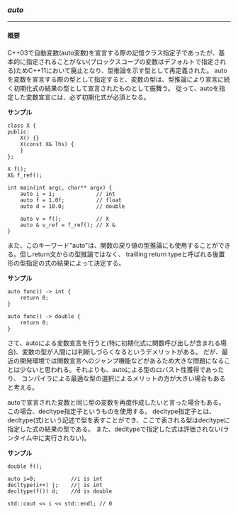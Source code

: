 ### *auto*
---
#### 概要

C++03で自動変数(auto変数)を宣言する際の記憶クラス指定子であったが、基本的に指定されることがない(ブロックスコープの変数はデフォルトで指定される)ためC++11において廃止となり、型推論を示す型として再定義された。
autoを変数を宣言する際の型として指定すると、変数の型は、型推論により宣言に続く初期化式の結果の型として宣言されたものとして振舞う。
従って、autoを指定した変数宣言には、必ず初期化式が必須となる。


**サンプル**

```
class X {
public:
    X() {}
    X(const X& lhs) {
    }
};

X f();
X& f_ref();

int main(int argc, char** argv) {
    auto i = 1;             // int
    auto f = 1.0f;          // float
    auto d = 10.0;          // double

    auto v = f();           // X
    auto & v_ref = f_ref(); // X &
}
```

また、このキーワード"auto"は、関数の戻り値の型推論にも使用することができる。但しreturn文からの型推論ではなく、
trailling return typeと呼ばれる後置形の型指定の式の結果によって決定する。

**サンプル**
```
auto func() -> int {
    return 0;
}

auto func() -> double {
    return 0;
}
```

さて、autoによる変数宣言を行うと(特に初期化式に関数呼び出しが含まれる場合)、変数の型が人間には判断しづらくなるというデメリットがある。
だが、最近の開発環境では関数宣言へのジャンプ機能などがあるため大きな問題になることは少ないと思われる。それよりも、autoによる型のロバスト性獲得であったり、
コンパイラによる最適な型の選択によるメリットの方が大きい場合もあると考える。

autoで宣言された変数と同じ型の変数を再度作成したいと言った場合もある。この場合、decltype指定子というものを使用する。
decltype指定子とは、decltype(式)という記述で型を表すことができ、ここで表される型はdecltypeに指定した式の結果の型である。
また、decltypeで指定した式は評価されない(ランタイム中に実行されない)。

**サンプル**
```
double f();

auto i=0;           //i is int
decltype(i++) j;    //j is int
decltype(f()) d;    //d is double

std::cout << i << std::endl; // 0
```


